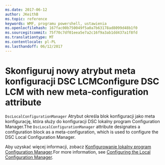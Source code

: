 ```yaml
---
ms.date: 2017-06-12
author: JKeithB
ms.topic: reference
keywords: WMF, programu powershell, ustawienia
ms.openlocfilehash: 167fac00b750049f5a0a7b63178ad8099d48b1f0
ms.sourcegitcommit: 75f70c7df01eea5e7a2c16f9a3ab1dd437a1f8fd
ms.translationtype: MT
ms.contentlocale: pl-PL
ms.lasthandoff: 06/12/2017
---
```

# <a name="configure-dsc-lcm-with-new-meta-configuration-attribute"></a><span data-ttu-id="a99c3-102">Skonfiguruj nowy atrybut meta konfiguracji DSC LCM</span><span class="sxs-lookup"><span data-stu-id="a99c3-102">Configure DSC LCM with new meta-configuration attribute</span></span>

<span data-ttu-id="a99c3-103">`DscLocalConfigurationManager` Atrybut określa blok konfiguracji jako meta konfigurację, która służy do konfiguracji DSC lokalny program Configuration Manager.</span><span class="sxs-lookup"><span data-stu-id="a99c3-103">The `DscLocalConfigurationManager` attribute designates a configuration block as a meta-configuration, which is used to configure the DSC Local Configuration Manager.</span></span> 

<span data-ttu-id="a99c3-104">Aby uzyskać więcej informacji, zobacz [Konfigurowanie lokalny program Configuration Manager](https://msdn.microsoft.com/powershell/dsc/metaconfig).</span><span class="sxs-lookup"><span data-stu-id="a99c3-104">For more information, see [Configuring the Local Configuration Manager](https://msdn.microsoft.com/powershell/dsc/metaconfig).</span></span>

